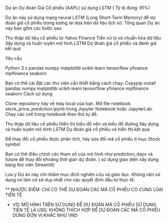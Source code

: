 Dự án Dự đoán Giá Cổ phiếu (AAPL) sử dụng LSTM ( Tỷ lệ đúng: 91%)

Dự án này sử dụng mạng neural LSTM (Long Short-Term Memory) để dự đoán giá cổ phiếu trong tương lai dựa trên dữ liệu lịch sử.
Tổng quan
Dự án này bao gồm các bước sau:

Thu thập dữ liệu cổ phiếu từ Yahoo Finance
Tiền xử lý và chuẩn hóa dữ liệu
Xây dựng và huấn luyện mô hình LSTM
Dự đoán giá cổ phiếu và đánh giá kết quả

Yêu cầu

Python 3.x
pandas
numpy
matplotlib
scikit-learn
tensorflow
yfinance
mplfinance
seaborn

Bạn có thể cài đặt các thư viện cần thiết bằng cách chạy:
Copypip install pandas numpy matplotlib scikit-learn tensorflow yfinance mplfinance seaborn
Cách sử dụng

Clone repository này về máy local của bạn.
Mở file notebook stock_price_prediction.ipynb trong Jupyter Notebook hoặc JupyterLab.
Chạy các cell trong notebook theo thứ tự để:

Thu thập dữ liệu cổ phiếu
Hiển thị biểu đồ nến và biểu đồ đường
Xây dựng và huấn luyện mô hình LSTM
Dự đoán giá cổ phiếu và hiển thị kết quả


Để thay đổi cổ phiếu được phân tích, hãy sửa đổi mã cổ phiếu ở mục Stock symbol

Bạn có thể điều chỉnh các tham số của mô hình như prediction_days và future để thay đổi khoảng thời gian dự đoán. ( sử dụng giao diện xây dựng bàng thư viện Streamlit)

Lưu ý
Dự án này chỉ nhằm mục đích nghiên cứu và giáo dục. Không nên sử dụng nó làm cơ sở duy nhất cho các quyết định đầu tư thực tế.

** NHƯỢC ĐIỂM: CHỈ CÓ THỂ DỰ ĐOÁN CÁC MÃ CỔ PHIẾU CÓ CÙNG LOẠI TIỀN TỆ
- VD: MÔ HÌNH TRÊN SỬ DỤNG ĐỂ DỰ ĐOÁN MÃ CỔ PHIẾU SỬ DỤNG TIỀN TỆ LÀ USD, KHÔNG THÍCH HỢP ĐỂ DỰ ĐOÁN CÁC MÃ CỔ PHIẾU DÙNG ĐƠN VỊ KHÁC NHƯ VND
